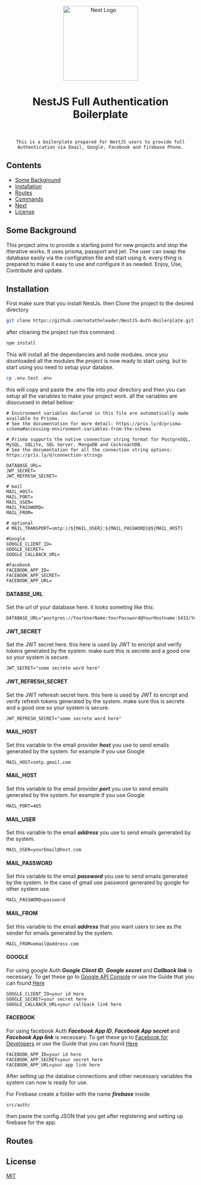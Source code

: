 
<div align="center">
    <p align="center">
        <a href="http://nestjs.com/" target="blank"><img src="https://nestjs.com/img/logo-small.svg" width="200" alt="Nest Logo" /></a>
    </p>
    <h1>NestJS Full Authentication Boilerplate</h1>
    <br />
    
    This is a boilerplate prepared for NestJS users to provide full Authentication via Email, Google, Facebook and firebase Phone.
</div>


## Contents <!-- omit in toc -->

- [Some Background](#some-background)
- [Installation](#installation)
- [Routes](#routes)
- [Commands](#commands)
- [Next](#next)
- [License](#license)

<!--lint enable awesome-list-item-->

## Some Background

This project aims to provide a starting point for new projects and stop the itterative works. It uses prisma, passport and jwt. The user can swap the database easily via the configration file and start using it. every thing is prepared to make it easy to use and configure it as needed. Enjoy, Use, Contribute and update.


## Installation
First make sure that you install NestJs. then Clone the project to the desired directory

```bash
git clone https://github.com/natatheleader/NestJS-Auth-Boilerplate.git
```

after cloaning the project run this command.

```bash
npm install 
```

This will install all the dependancies and node modules. once you dounloaded all the modules the project is now ready to start using. but to start using you need to setup your databse.

```bash
cp .env.test .env
```

this will copy and paste the .env file into your directory and then you can setup all the variables to make your project work. all the variables are disscussed in detail bellow:

```config
# Environment variables declared in this file are automatically made available to Prisma.
# See the documentation for more detail: https://pris.ly/d/prisma-schema#accessing-environment-variables-from-the-schema

# Prisma supports the native connection string format for PostgreSQL, MySQL, SQLite, SQL Server, MongoDB and CockroachDB.
# See the documentation for all the connection string options: https://pris.ly/d/connection-strings

DATABASE_URL=
JWT_SECRET=
JWT_REFRESH_SECRET=

# mail
MAIL_HOST=
MAIL_PORT=
MAIL_USER=
MAIL_PASSWORD=
MAIL_FROM=

# optional
# MAIL_TRANSPORT=smtp://${MAIL_USER}:${MAIL_PASSWORD}@${MAIL_HOST}

#Google
GOOGLE_CLIENT_ID=
GOOGLE_SECRET=
GOOGLE_CALLBACK_URL=

#Facebook
FACEBOOK_APP_ID=
FACEBOOK_APP_SECRET=
FACEBOOK_APP_URL=
```

#### DATABSE_URL
Set the url of your database here. it looks someting like this:
```config
DATABASE_URL="postgres://YourUserName:YourPassword@YourHostname:5432/YourDatabaseName"
```

#### JWT_SECRET
Set the JWT secret here. this here is used by JWT to encript and verify tokens generated by the system. make sure this is secrete and a good one so your system is secure.
```config
JWT_SECRET="some secrete word here"
```

#### JWT_REFRESH_SECRET
Set the JWT referesh secret here. this here is used by JWT to encript and verify refresh tokens generated by the system. make sure this is secrete and a good one so your system is secure.
```config
JWT_REFRESH_SECRET="some secrete word here"
```

#### MAIL_HOST
Set this variable to the email provider _**host**_ you use to send emails generated by the system. for example if you use Google
```config
MAIL_HOST=smtp.gmail.com
```

#### MAIL_HOST
Set this variable to the email provider _**port**_ you use to send emails generated by the system. for example if you use Google
```config
MAIL_PORT=465
```

#### MAIL_USER
Set this variable to the email _**address**_ you use to send emails generated by the system.
```config
MAIL_USER=yourEmail@host.com
```

#### MAIL_PASSWORD
Set this variable to the email _**password**_ you use to send emails generated by the system. In the case of gmail use password generated by google for other system use.
```config
MAIL_PASSWORD=password
```

#### MAIL_FROM
Set this variable to the email _**address**_ that you want users to see as the sender for emails generated by the system.
```config
MAIL_FROM=email@address.com
```

#### GOOGLE
For using google Auth _**Google Client ID**_, _**Google secret**_ and _**Callback link**_ is necessary. To get these go to [Google API Console](https://console.cloud.google.com/welcome) or use the Guide that you can found [Here](https://developers.google.com/identity/gsi/web/guides/get-google-api-clientid)

```config
GOOGLE_CLIENT_ID=your id here
GOOGLE_SECRET=your secret here
GOOGLE_CALLBACK_URL=your callback link here
```

#### FACEBOOK
For using facebook Auth _**Facebook App ID**_, _**Facebook App secret**_ and _**Facebook App link**_ is necessary. To get these go to [Facebook for Developers](https://developers.facebook.com) or use the Guide that you can found [Here](https://webkul.com/blog/how-to-generate-facebook-app-id/)

```config
FACEBOOK_APP_ID=your id here
FACEBOOK_APP_SECRET=your secret here
FACEBOOK_APP_URL=your app link here
```

After setting up the databse connections and other necessary variables the system can now is ready for use.

For Firebase create a folder with the name _**firebase**_ inside 

```folder
src/auth/
```

then paste the config JSON that you get after registering and setting up firebase for the app.

## Routes


## License

[MIT](LICENSE)
